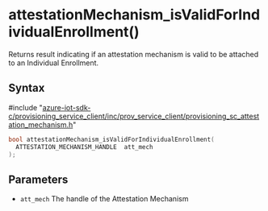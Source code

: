 # attestationMechanism_isValidForIndividualEnrollment()

Returns result indicating if an attestation mechanism is valid to be attached to an Individual Enrollment.

## Syntax

\#include "[azure-iot-sdk-c/provisioning_service_client/inc/prov_service_client/provisioning_sc_attestation_mechanism.h](../iot-c-ref-provisioning-sc-attestation-mechanism-h.md)"  
```C
bool attestationMechanism_isValidForIndividualEnrollment(
  ATTESTATION_MECHANISM_HANDLE  att_mech
);
```

## Parameters
* `att_mech` The handle of the Attestation Mechanism

